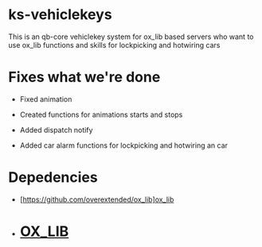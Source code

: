 # ks-vehiclekeys

This is an qb-core vehiclekey system for ox_lib based servers who want to use ox_lib functions and skills for lockpicking and hotwiring cars 



# Fixes what we're done

* Fixed animation

* Created functions for animations starts and stops

* Added dispatch notify

* Added car alarm functions for lockpicking and hotwiring an car


# Depedencies 

* [https://github.com/overextended/ox_lib]ox_lib

* <h1><a href='https://github.com/overextended/ox_lib'>OX_LIB</a></h1></div><br>
